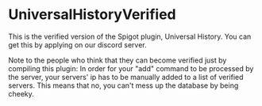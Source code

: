 # UniversalHistoryVerified
This is the verified version of the Spigot plugin, Universal History. You can get this by applying on our discord server.

Note to the people who think that they can become verified just by compiling this plugin:
In order for your "add" command to be processed by the server, your servers' ip has to be manually added to a list of verified servers. This means that no, you can't mess up the database by being cheeky.
